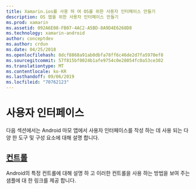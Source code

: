 ```yaml
---
title: Xamarin.ios를 사용 하 여 OS를 위한 사용자 인터페이스 만들기
description: OS 앱을 위한 사용자 인터페이스 만들기
ms.prod: xamarin
ms.assetid: 092A6E08-FB07-4AC2-A5BD-8A9D4E6268D8
ms.technology: xamarin-android
author: conceptdev
ms.author: crdun
ms.date: 04/25/2018
ms.openlocfilehash: 8dcf8868a91ab0dbfa78ff6c46de2d7fa5970ef8
ms.sourcegitcommit: 57f815bf0024b1afe9754c0e28054fc0a53ce302
ms.translationtype: MT
ms.contentlocale: ko-KR
ms.lasthandoff: 09/06/2019
ms.locfileid: "70762123"
---
```

# <a name="user-interface"></a>사용자 인터페이스

다음 섹션에서는 Android 마모 앱에서 사용자 인터페이스를 작성 하는 데 사용 되는 다양 한 도구 및 구성 요소에 대해 설명 합니다.

## <a name="controlsandroidwearuser-interfacecontrolsindexmd"></a>[컨트롤](~/android/wear/user-interface/controls/index.md)

Android의 특정 컨트롤에 대해 설명 하 고 이러한 컨트롤을 사용 하는 방법을 보여 주는 샘플에 대 한 링크를 제공 합니다.
